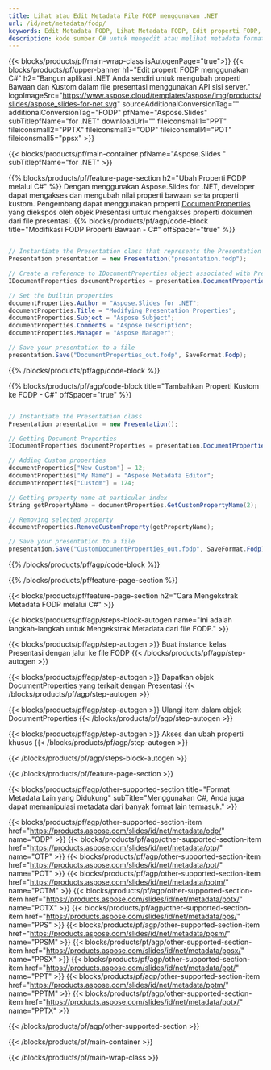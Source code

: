 ```yaml
---
title: Lihat atau Edit Metadata File FODP menggunakan .NET
url: /id/net/metadata/fodp/
keywords: Edit Metadata FODP, Lihat Metadata FODP, Edit properti FODP, Lihat properti FODP
description: kode sumber C# untuk mengedit atau melihat metadata format FODP.
---
```


{{< blocks/products/pf/main-wrap-class isAutogenPage="true">}}
{{< blocks/products/pf/upper-banner h1="Edit properti FODP menggunakan C#" h2="Bangun aplikasi .NET Anda sendiri untuk mengubah properti Bawaan dan Kustom dalam file presentasi menggunakan API sisi server." logoImageSrc="https://www.aspose.cloud/templates/aspose/img/products/slides/aspose_slides-for-net.svg" sourceAdditionalConversionTag="" additionalConversionTag="FODP" pfName="Aspose.Slides" subTitlepfName="for .NET" downloadUrl="" fileiconsmall1="PPT" fileiconsmall2="PPTX" fileiconsmall3="ODP" fileiconsmall4="POT" fileiconsmall5="ppsx" >}}

{{< blocks/products/pf/main-container pfName="Aspose.Slides " subTitlepfName="for .NET" >}}

{{% blocks/products/pf/feature-page-section  h2="Ubah Properti FODP melalui C#" %}}
Dengan menggunakan Aspose.Slides for .NET, developer dapat mengakses dan mengubah nilai properti bawaan serta properti kustom. Pengembang dapat menggunakan properti [DocumentProperties](https://reference.aspose.com/slides/net/aspose.slides/documentproperties/) yang diekspos oleh objek Presentasi untuk mengakses properti dokumen dari file presentasi.
{{% blocks/products/pf/agp/code-block title="Modifikasi FODP Properti Bawaan - C#" offSpacer="true" %}}

```cs

// Instantiate the Presentation class that represents the Presentation
Presentation presentation = new Presentation("presentation.fodp");

// Create a reference to IDocumentProperties object associated with Presentation
IDocumentProperties documentProperties = presentation.DocumentProperties;

// Set the builtin properties
documentProperties.Author = "Aspose.Slides for .NET";
documentProperties.Title = "Modifying Presentation Properties";
documentProperties.Subject = "Aspose Subject";
documentProperties.Comments = "Aspose Description";
documentProperties.Manager = "Aspose Manager";

// Save your presentation to a file
presentation.Save("DocumentProperties_out.fodp", SaveFormat.Fodp);
```

{{% /blocks/products/pf/agp/code-block %}}

{{% blocks/products/pf/agp/code-block title="Tambahkan Properti Kustom ke FODP - C#" offSpacer="true" %}}

```cs

// Instantiate the Presentation class
Presentation presentation = new Presentation();

// Getting Document Properties
IDocumentProperties documentProperties = presentation.DocumentProperties;

// Adding Custom properties
documentProperties["New Custom"] = 12;
documentProperties["My Name"] = "Aspose Metadata Editor";
documentProperties["Custom"] = 124;

// Getting property name at particular index
String getPropertyName = documentProperties.GetCustomPropertyName(2);

// Removing selected property
documentProperties.RemoveCustomProperty(getPropertyName);

// Save your presentation to a file
presentation.Save("CustomDocumentProperties_out.fodp", SaveFormat.Fodp);
```

{{% /blocks/products/pf/agp/code-block %}}

{{% /blocks/products/pf/feature-page-section %}}

{{< blocks/products/pf/feature-page-section  h2="Cara Mengekstrak Metadata FODP melalui C#" >}}

{{< blocks/products/pf/agp/steps-block-autogen name="Ini adalah langkah-langkah untuk Mengekstrak Metadata dari file FODP." >}}

{{< blocks/products/pf/agp/step-autogen >}}
Buat instance kelas Presentasi dengan jalur ke file FODP
{{< /blocks/products/pf/agp/step-autogen >}}

{{< blocks/products/pf/agp/step-autogen >}}
Dapatkan objek DocumentProperties yang terkait dengan Presentasi
{{< /blocks/products/pf/agp/step-autogen >}}

{{< blocks/products/pf/agp/step-autogen >}}
Ulangi item dalam objek DocumentProperties
{{< /blocks/products/pf/agp/step-autogen >}}

{{< blocks/products/pf/agp/step-autogen >}}
Akses dan ubah properti khusus
{{< /blocks/products/pf/agp/step-autogen >}}

{{< /blocks/products/pf/agp/steps-block-autogen >}}

{{< /blocks/products/pf/feature-page-section >}}

{{< blocks/products/pf/agp/other-supported-section title="Format Metadata Lain yang Didukung" subTitle="Menggunakan C#, Anda juga dapat memanipulasi metadata dari banyak format lain termasuk." >}}

{{< blocks/products/pf/agp/other-supported-section-item href="https://products.aspose.com/slides/id/net/metadata/odp/" name="ODP" >}}
{{< blocks/products/pf/agp/other-supported-section-item href="https://products.aspose.com/slides/id/net/metadata/otp/" name="OTP" >}}
{{< blocks/products/pf/agp/other-supported-section-item href="https://products.aspose.com/slides/id/net/metadata/pot/" name="POT" >}}
{{< blocks/products/pf/agp/other-supported-section-item href="https://products.aspose.com/slides/id/net/metadata/potm/" name="POTM" >}}
{{< blocks/products/pf/agp/other-supported-section-item href="https://products.aspose.com/slides/id/net/metadata/potx/" name="POTX" >}}
{{< blocks/products/pf/agp/other-supported-section-item href="https://products.aspose.com/slides/id/net/metadata/pps/" name="PPS" >}}
{{< blocks/products/pf/agp/other-supported-section-item href="https://products.aspose.com/slides/id/net/metadata/ppsm/" name="PPSM" >}}
{{< blocks/products/pf/agp/other-supported-section-item href="https://products.aspose.com/slides/id/net/metadata/ppsx/" name="PPSX" >}}
{{< blocks/products/pf/agp/other-supported-section-item href="https://products.aspose.com/slides/id/net/metadata/ppt/" name="PPT" >}}
{{< blocks/products/pf/agp/other-supported-section-item href="https://products.aspose.com/slides/id/net/metadata/pptm/" name="PPTM" >}}
{{< blocks/products/pf/agp/other-supported-section-item href="https://products.aspose.com/slides/id/net/metadata/pptx/" name="PPTX" >}}


{{< /blocks/products/pf/agp/other-supported-section >}}

{{< /blocks/products/pf/main-container >}}
    
{{< /blocks/products/pf/main-wrap-class >}}